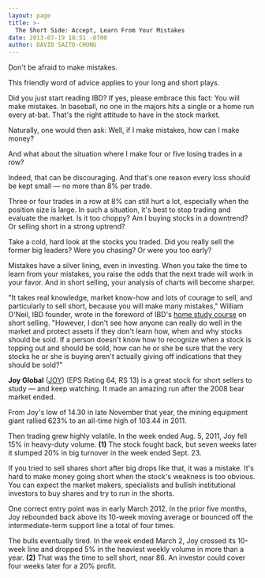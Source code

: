 ```yaml
---
layout: page
title: >-
  The Short Side: Accept, Learn From Your Mistakes
date: 2013-07-19 18:51 -0700
author: DAVID SAITO-CHUNG
---
```





Don't be afraid to make mistakes.


This friendly word of advice applies to your long and short plays.


Did you just start reading IBD? If yes, please embrace this fact: You will make mistakes. In baseball, no one in the majors hits a single or a home run every at-bat. That's the right attitude to have in the stock market.


Naturally, one would then ask: Well, if I make mistakes, how can I make money?


And what about the situation where I make four or five losing trades in a row?


Indeed, that can be discouraging. And that's one reason every loss should be kept small — no more than 8% per trade.


Three or four trades in a row at 8% can still hurt a lot, especially when the position size is large. In such a situation, it's best to stop trading and evaluate the market. Is it too choppy? Am I buying stocks in a downtrend? Or selling short in a strong uptrend?


Take a cold, hard look at the stocks you traded. Did you really sell the former big leaders? Were you chasing? Or were you too early?


Mistakes have a silver lining, even in investing. When you take the time to learn from your mistakes, you raise the odds that the next trade will work in your favor. And in short selling, your analysis of charts will become sharper.


"It takes real knowledge, market know-how and lots of courage to sell, and particularly to sell short, because you will make many mistakes," William O'Neil, IBD founder, wrote in the foreword of IBD's [home study course](https://www.investors.com/products/ibd-home-study-program/short-selling) on short selling. "However, I don't see how anyone can really do well in the market and protect assets if they don't learn how, when and why stocks should be sold. If a person doesn't know how to recognize when a stock is topping out and should be sold, how can he or she be sure that the very stocks he or she is buying aren't actually giving off indications that they should be sold?"


**Joy Global** ([JOY](https://research.investors.com/quote.aspx?symbol=JOY)) (EPS Rating 64, RS 13) is a great stock for short sellers to study — and keep watching. It made an amazing run after the 2008 bear market ended.


From Joy's low of 14.30 in late November that year, the mining equipment giant rallied 623% to an all-time high of 103.44 in 2011.


Then trading grew highly volatile. In the week ended Aug. 5, 2011, Joy fell 15% in heavy-duty volume. **(1)** The stock fought back, but seven weeks later it slumped 20% in big turnover in the week ended Sept. 23.


If you tried to sell shares short after big drops like that, it was a mistake. It's hard to make money going short when the stock's weakness is too obvious. You can expect the market makers, specialists and bullish institutional investors to buy shares and try to run in the shorts.


One correct entry point was in early March 2012. In the prior five months, Joy rebounded back above its 10-week moving average or bounced off the intermediate-term support line a total of four times.


The bulls eventually tired. In the week ended March 2, Joy crossed its 10-week line and dropped 5% in the heaviest weekly volume in more than a year. **(2)** That was the time to sell short, near 86. An investor could cover four weeks later for a 20% profit.




